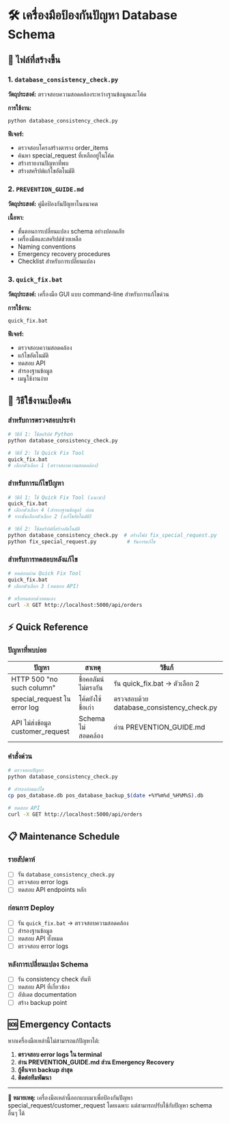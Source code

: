 # 🛠️ เครื่องมือป้องกันปัญหา Database Schema

## 📁 ไฟล์ที่สร้างขึ้น

### 1. `database_consistency_check.py`
**วัตถุประสงค์:** ตรวจสอบความสอดคล้องระหว่างฐานข้อมูลและโค้ด

**การใช้งาน:**
```bash
python database_consistency_check.py
```

**ฟีเจอร์:**
- ตรวจสอบโครงสร้างตาราง order_items
- ค้นหา special_request ที่เหลืออยู่ในโค้ด
- สร้างรายงานปัญหาที่พบ
- สร้างสคริปต์แก้ไขอัตโนมัติ

### 2. `PREVENTION_GUIDE.md`
**วัตถุประสงค์:** คู่มือป้องกันปัญหาในอนาคต

**เนื้อหา:**
- ขั้นตอนการเปลี่ยนแปลง schema อย่างปลอดภัย
- เครื่องมือและสคริปต์ช่วยเหลือ
- Naming conventions
- Emergency recovery procedures
- Checklist สำหรับการเปลี่ยนแปลง

### 3. `quick_fix.bat`
**วัตถุประสงค์:** เครื่องมือ GUI แบบ command-line สำหรับการแก้ไขด่วน

**การใช้งาน:**
```bash
quick_fix.bat
```

**ฟีเจอร์:**
- ตรวจสอบความสอดคล้อง
- แก้ไขอัตโนมัติ
- ทดสอบ API
- สำรองฐานข้อมูล
- เมนูใช้งานง่าย

## 🚀 วิธีใช้งานเบื้องต้น

### สำหรับการตรวจสอบประจำ
```bash
# วิธีที่ 1: ใช้สคริปต์ Python
python database_consistency_check.py

# วิธีที่ 2: ใช้ Quick Fix Tool
quick_fix.bat
# เลือกตัวเลือก 1 (ตรวจสอบความสอดคล้อง)
```

### สำหรับการแก้ไขปัญหา
```bash
# วิธีที่ 1: ใช้ Quick Fix Tool (แนะนำ)
quick_fix.bat
# เลือกตัวเลือก 4 (สำรองฐานข้อมูล) ก่อน
# จากนั้นเลือกตัวเลือก 2 (แก้ไขอัตโนมัติ)

# วิธีที่ 2: ใช้สคริปต์ที่สร้างอัตโนมัติ
python database_consistency_check.py  # สร้างไฟล์ fix_special_request.py
python fix_special_request.py          # รันการแก้ไข
```

### สำหรับการทดสอบหลังแก้ไข
```bash
# ทดสอบผ่าน Quick Fix Tool
quick_fix.bat
# เลือกตัวเลือก 3 (ทดสอบ API)

# หรือทดสอบด้วยตนเอง
curl -X GET http://localhost:5000/api/orders
```

## ⚡ Quick Reference

### ปัญหาที่พบบ่อย
| ปัญหา | สาเหตุ | วิธีแก้ |
|-------|--------|--------|
| HTTP 500 "no such column" | ชื่อคอลัมน์ไม่ตรงกัน | รัน quick_fix.bat → ตัวเลือก 2 |
| special_request ใน error log | โค้ดยังใช้ชื่อเก่า | ตรวจสอบด้วย database_consistency_check.py |
| API ไม่ส่งข้อมูล customer_request | Schema ไม่สอดคล้อง | อ่าน PREVENTION_GUIDE.md |

### คำสั่งด่วน
```bash
# ตรวจสอบปัญหา
python database_consistency_check.py

# สำรองก่อนแก้ไข
cp pos_database.db pos_database_backup_$(date +%Y%m%d_%H%M%S).db

# ทดสอบ API
curl -X GET http://localhost:5000/api/orders
```

## 📋 Maintenance Schedule

### รายสัปดาห์
- [ ] รัน `database_consistency_check.py`
- [ ] ตรวจสอบ error logs
- [ ] ทดสอบ API endpoints หลัก

### ก่อนการ Deploy
- [ ] รัน `quick_fix.bat` → ตรวจสอบความสอดคล้อง
- [ ] สำรองฐานข้อมูล
- [ ] ทดสอบ API ทั้งหมด
- [ ] ตรวจสอบ error logs

### หลังการเปลี่ยนแปลง Schema
- [ ] รัน consistency check ทันที
- [ ] ทดสอบ API ที่เกี่ยวข้อง
- [ ] อัปเดต documentation
- [ ] สร้าง backup point

## 🆘 Emergency Contacts

หากเครื่องมือเหล่านี้ไม่สามารถแก้ปัญหาได้:

1. **ตรวจสอบ error logs ใน terminal**
2. **อ่าน PREVENTION_GUIDE.md ส่วน Emergency Recovery**
3. **กู้คืนจาก backup ล่าสุด**
4. **ติดต่อทีมพัฒนา**

---

**📝 หมายเหตุ:** เครื่องมือเหล่านี้ออกแบบมาเพื่อป้องกันปัญหา special_request/customer_request โดยเฉพาะ แต่สามารถปรับใช้กับปัญหา schema อื่นๆ ได้
